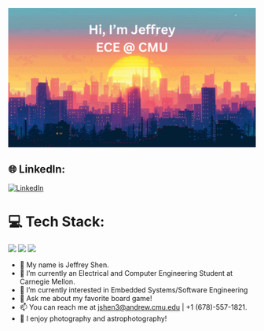 </p align="center">
<img src="https://github.com/Skyism/Skyism/blob/main/newbanner.png" />

<p align="center">

## 🌐 LinkedIn:
[![LinkedIn](https://img.shields.io/badge/LinkedIn-%230077B5.svg?logo=linkedin&logoColor=white)](www.linkedin.com/in/jeffrey-shen-996795327) 

# 💻 Tech Stack:
<p align="left>
  <img src="https://img.shields.io/badge/Python-3776AB?style=for-the-badge&logo=python&logoColor=white" height="40"/>
  <img src="https://img.shields.io/badge/HTML5-E34F26?style=for-the-badge&logo=html5&logoColor=white" height="40"/>
  <img src="https://img.shields.io/badge/CSS3-1572B6?style=for-the-badge&logo=css3&logoColor=white" height="40"/>
  <img src="https://img.shields.io/badge/C-00599C?style=for-the-badge&logo=c&logoColor=white" height="40"/>
</p>



- 👋 My name is Jeffrey Shen.
- 🌱 I’m currently an Electrical and Computer Engineering Student at Carnegie Mellon.
- 🤔 I’m currently interested in Embedded Systems/Software Engineering
- 💬 Ask me about my favorite board game!
- 📫 You can reach me at jshen3@andrew.cmu.edu | +1 (678)-557-1821.
- 🔭 I enjoy photography and astrophotography!

